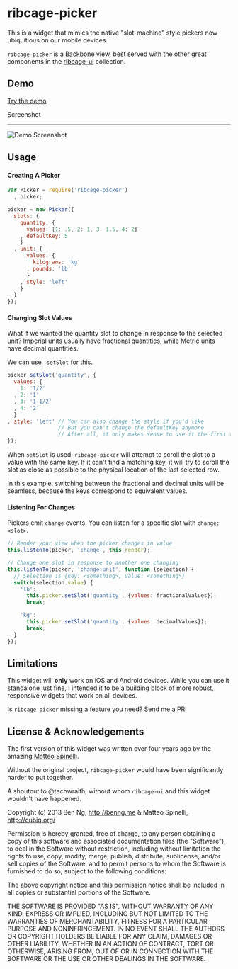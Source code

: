ribcage-picker
==============

This is a widget that mimics the native "slot-machine" style pickers now ubiquitious on our mobile devices.

`ribcage-picker` is a [Backbone](http://backbonejs.org/) view, best served with the other great components in the [ribcage-ui](https://github.com/Techwraith/ribcage-ui) collection.

Demo
----

[Try the demo](http://ben-ng.github.io/ribcage-picker/)

Screenshot
__________
![Demo Screenshot](http://ben-ng.github.io/ribcage-picker/screencap.jpg)

Usage
-----

#### Creating A Picker

```js
var Picker = require('ribcage-picker')
  , picker;

picker = new Picker({
  slots: {
    quantity: {
      values: {1: .5, 2: 1, 3: 1.5, 4: 2}
    , defaultKey: 5
    }
  , unit: {
      values: {
        kilograms: 'kg'
      , pounds: 'lb'
      }
    , style: 'left'
    }
  }
});
```

#### Changing Slot Values

What if we wanted the quantity slot to change in response to the selected unit? Imperial units usually have fractional quantities, while Metric units have decimal quantities.

We can use `.setSlot` for this.

```js
picker.setSlot('quantity', {
  values: {
    1: '1/2'
  , 2: '1'
  , 3: '1-1/2'
  , 4: '2'
  }
, style: 'left' // You can also change the style if you'd like
                // But you can't change the defaultKey anymore
                // After all, it only makes sense to use it the first time the picker is opened
});
```

When `setSlot` is used, `ribcage-picker` will attempt to scroll the slot to a value with the same key. If it can't find a matching key, it will try to scroll the slot as close as possible to the physical location of the last selected row.

In this example, switching between the fractional and decimal units will be seamless, because the keys correspond to equivalent values.

#### Listening For Changes

Pickers emit `change` events. You can listen for a specific slot with `change:<slot>`.

```js
// Render your view when the picker changes in value
this.listenTo(picker, 'change', this.render);

// Change one slot in response to another one changing
this.listenTo(picker, 'change:unit', function (selection) {
  // Selection is {key: <something>, value: <something>}
  switch(selection.value) {
    'lb':
      this.picker.setSlot('quantity', {values: fractionalValues});
      break;

    'kg':
      this.picker.setSlot('quantity', {values: decimalValues});
      break;
  }
});
```

Limitations
-----------

This widget will **only** work on iOS and Android devices. While you can use it standalone just fine, I intended it to be a building block of more robust, responsive widgets that work on all devices.

Is `ribcage-picker` missing a feature you need? Send me a PR!

License & Acknowledgements
--------------------------

The first version of this widget was written over four years ago by the amazing [Matteo Spinelli](http://cubiq.org/spinning-wheel-on-webkit-for-iphone-ipod-touch).

Without the original project, `ribcage-picker` would have been significantly harder to put together.

A shoutout to @techwraith, without whom `ribcage-ui` and this widget wouldn't have happened.


Copyright (c) 2013 Ben Ng, http://benng.me & Matteo Spinelli, http://cubiq.org/

Permission is hereby granted, free of charge, to any person
obtaining a copy of this software and associated documentation
files (the "Software"), to deal in the Software without
restriction, including without limitation the rights to use,
copy, modify, merge, publish, distribute, sublicense, and/or sell
copies of the Software, and to permit persons to whom the
Software is furnished to do so, subject to the following
conditions:

The above copyright notice and this permission notice shall be
included in all copies or substantial portions of the Software.

THE SOFTWARE IS PROVIDED "AS IS", WITHOUT WARRANTY OF ANY KIND,
EXPRESS OR IMPLIED, INCLUDING BUT NOT LIMITED TO THE WARRANTIES
OF MERCHANTABILITY, FITNESS FOR A PARTICULAR PURPOSE AND
NONINFRINGEMENT. IN NO EVENT SHALL THE AUTHORS OR COPYRIGHT
HOLDERS BE LIABLE FOR ANY CLAIM, DAMAGES OR OTHER LIABILITY,
WHETHER IN AN ACTION OF CONTRACT, TORT OR OTHERWISE, ARISING
FROM, OUT OF OR IN CONNECTION WITH THE SOFTWARE OR THE USE OR
OTHER DEALINGS IN THE SOFTWARE.
